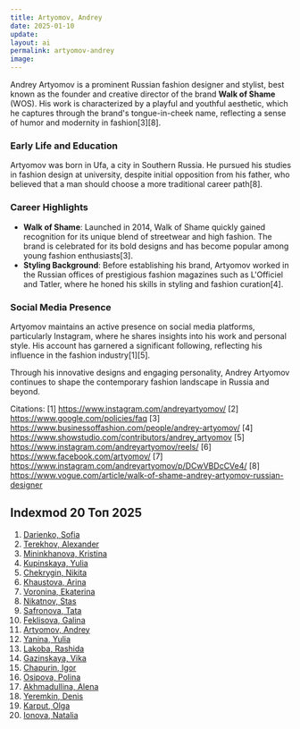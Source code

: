 ```yaml
---
title: Artyomov, Andrey
date: 2025-01-10
update:
layout: ai
permalink: artyomov-andrey
image:
---
```


Andrey Artyomov is a prominent Russian fashion designer and stylist, best known as the founder and creative director of the brand **Walk of Shame** (WOS). His work is characterized by a playful and youthful aesthetic, which he captures through the brand's tongue-in-cheek name, reflecting a sense of humor and modernity in fashion[3][8].

### Early Life and Education
Artyomov was born in Ufa, a city in Southern Russia. He pursued his studies in fashion design at university, despite initial opposition from his father, who believed that a man should choose a more traditional career path[8].

### Career Highlights
- **Walk of Shame**: Launched in 2014, Walk of Shame quickly gained recognition for its unique blend of streetwear and high fashion. The brand is celebrated for its bold designs and has become popular among young fashion enthusiasts[3].
- **Styling Background**: Before establishing his brand, Artyomov worked in the Russian offices of prestigious fashion magazines such as L'Officiel and Tatler, where he honed his skills in styling and fashion curation[4].

### Social Media Presence
Artyomov maintains an active presence on social media platforms, particularly Instagram, where he shares insights into his work and personal style. His account has garnered a significant following, reflecting his influence in the fashion industry[1][5].

Through his innovative designs and engaging personality, Andrey Artyomov continues to shape the contemporary fashion landscape in Russia and beyond.

Citations:
[1] https://www.instagram.com/andreyartyomov/
[2] https://www.google.com/policies/faq
[3] https://www.businessoffashion.com/people/andrey-artyomov/
[4] https://www.showstudio.com/contributors/andrey_artyomov
[5] https://www.instagram.com/andreyartyomov/reels/
[6] https://www.facebook.com/artyomov/
[7] https://www.instagram.com/andreyartyomov/p/DCwVBDcCVe4/
[8] https://www.vogue.com/article/walk-of-shame-andrey-artyomov-russian-designer

## Indexmod 20 Топ 2025

1. [Darienko, Sofia](darienko-sofia)  
2. [Terekhov, Alexander](terekhov-alexander)  
3. [Mininkhanova, Kristina](mininkhanova-kristina)  
4. [Kupinskaya, Yulia](kupinskaya-yulia)  
5. [Chekrygin, Nikita](chekrygin-nikita)  
6. [Khaustova, Arina](khaustova-arina)  
7. [Voronina, Ekaterina](voronina-ekaterina)  
8. [Nikatnov, Stas](nikatnov-stas)  
9. [Safronova, Tata](safronova-tata)  
10. [Feklisova, Galina](feklisova-galina)  
11. [Artyomov, Andrey](artyomov-andrey)  
12. [Yanina, Yulia](yanina-yulia)  
13. [Lakoba, Rashida](lakoba-rashida)  
14. [Gazinskaya, Vika](gazinskaya-vika)  
15. [Chapurin, Igor](chapurin-igor)  
16. [Osipova, Polina](osipova-polina)  
17. [Akhmadullina, Alena](akhmadullina-alena-designer)  
18. [Yeremkin, Denis](yeremkin-denis)  
19. [Karput, Olga](karput-olga)  
20. [Ionova, Natalia](ionova-natalia)  
